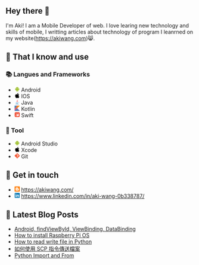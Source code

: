 ## Hey there 👋
I'm Aki! I am a Mobile Developer of web. I love learing new technology and skills of mobile, I writting articles about technology of program I leanrned on my website(https://akiwang.com)😸.

## 🧠 That I know and use
### 📚 Langues and Frameworks
- <img width="14px" src="img/icons/android/android-original.svg"/> Android
- <img width="14px" src="img/icons/apple/apple-original.svg"/> IOS
- <img width="14px" src="img/icons/java/java-original.svg"/> Java
- <img width="14px" src="img/icons/kotlin/kotlin-original.svg"/> Kotlin
- <img width="14px" src="img/icons/swift/swift-original.svg"/> Swift

### 🔧 Tool
- <img width="14px" src="img/icons/android/android-original.svg"/> Android Studio
- <img width="14px" src="img/icons/apple/apple-original.svg"/> Xcode
- <img width="14px" src="img/icons/git/git-original.svg"/> Git

## 🔗 Get in touch
- <img width="14px" src="img/blogger.svg"/> https://akiwang.com/
- <img width="14px" src="img/icons/linkedin/linkedin-original.svg"/> https://www.linkedin.com/in/aki-wang-0b338787/


## 📕 Latest Blog Posts
<!-- BLOG-POST-LIST:START -->
- [Android, findViewById, ViewBinding, DataBinding](https://akiwang.com/blog/20210314_how_to_find_view/)
- [How to install Raspberry Pi OS](https://akiwang.com/blog/20201224_how_to_install_raspberry_pi_os/)
- [How to read write file in Python](https://akiwang.com/blog/20201211_python_how_to_read_file/)
- [如何使用 SCP 指令傳送檔案](https://akiwang.com/blog/20201210_send_file_to_remore/)
- [Python Import and From](https://akiwang.com/blog/20201120_python_import/)
<!-- BLOG-POST-LIST:END -->
